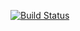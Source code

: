 [![Build Status](https://dev.azure.com/mohansukumara/AgileProject/_apis/build/status%2FAZ400Chap3.giapp?branchName=master)](https://dev.azure.com/mohansukumara/AgileProject/_build/latest?definitionId=8&branchName=master)
